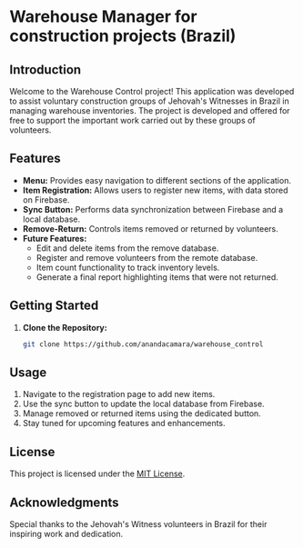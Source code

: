 # Warehouse Manager for construction projects (Brazil)

## Introduction

Welcome to the Warehouse Control project! This application was developed to assist voluntary construction groups of Jehovah's Witnesses in Brazil in managing warehouse inventories. The project is developed and offered for free to support the important work carried out by these groups of volunteers.

## Features

- **Menu:** Provides easy navigation to different sections of the application.
- **Item Registration:** Allows users to register new items, with data stored on Firebase.
- **Sync Button:** Performs data synchronization between Firebase and a local database.
- **Remove-Return:** Controls items removed or returned by volunteers.
- **Future Features:**
  - Edit and delete items from the remove database.
  - Register and remove volunteers from the remote database.
  - Item count functionality to track inventory levels.
  - Generate a final report highlighting items that were not returned.

## Getting Started

1. **Clone the Repository:**

    ```bash
    git clone https://github.com/anandacamara/warehouse_control
    ```

## Usage

1. Navigate to the registration page to add new items.
2. Use the sync button to update the local database from Firebase.
3. Manage removed or returned items using the dedicated button.
4. Stay tuned for upcoming features and enhancements.

## License

This project is licensed under the [MIT License](https://www.mit.edu/~amini/LICENSE.md).

## Acknowledgments

Special thanks to the Jehovah's Witness volunteers in Brazil for their inspiring work and dedication.
